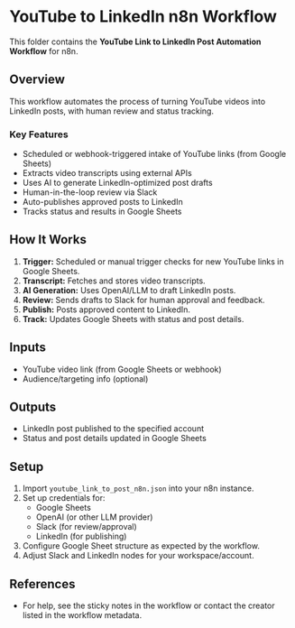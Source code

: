 # YouTube to LinkedIn n8n Workflow

This folder contains the **YouTube Link to LinkedIn Post Automation Workflow** for n8n.

## Overview
This workflow automates the process of turning YouTube videos into LinkedIn posts, with human review and status tracking.

### Key Features
- Scheduled or webhook-triggered intake of YouTube links (from Google Sheets)
- Extracts video transcripts using external APIs
- Uses AI to generate LinkedIn-optimized post drafts
- Human-in-the-loop review via Slack
- Auto-publishes approved posts to LinkedIn
- Tracks status and results in Google Sheets

## How It Works
1. **Trigger:** Scheduled or manual trigger checks for new YouTube links in Google Sheets.
2. **Transcript:** Fetches and stores video transcripts.
3. **AI Generation:** Uses OpenAI/LLM to draft LinkedIn posts.
4. **Review:** Sends drafts to Slack for human approval and feedback.
5. **Publish:** Posts approved content to LinkedIn.
6. **Track:** Updates Google Sheets with status and post details.

## Inputs
- YouTube video link (from Google Sheets or webhook)
- Audience/targeting info (optional)

## Outputs
- LinkedIn post published to the specified account
- Status and post details updated in Google Sheets

## Setup
1. Import `youtube_link_to_post_n8n.json` into your n8n instance.
2. Set up credentials for:
   - Google Sheets
   - OpenAI (or other LLM provider)
   - Slack (for review/approval)
   - LinkedIn (for publishing)
3. Configure Google Sheet structure as expected by the workflow.
4. Adjust Slack and LinkedIn nodes for your workspace/account.

## References
- For help, see the sticky notes in the workflow or contact the creator listed in the workflow metadata. 